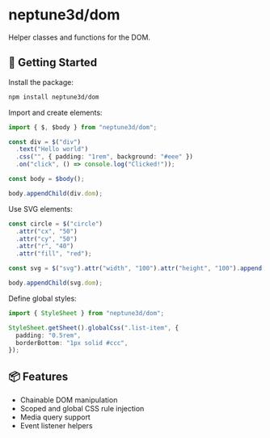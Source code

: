 # neptune3d/dom

Helper classes and functions for the DOM.

## 🚀 Getting Started

Install the package:

```bash
npm install neptune3d/dom
```

Import and create elements:

```ts
import { $, $body } from "neptune3d/dom";

const div = $("div")
  .text("Hello world")
  .css("", { padding: "1rem", background: "#eee" })
  .on("click", () => console.log("Clicked!"));

const body = $body();

body.appendChild(div.dom);
```

Use SVG elements:

```ts
const circle = $("circle")
  .attr("cx", "50")
  .attr("cy", "50")
  .attr("r", "40")
  .attr("fill", "red");

const svg = $("svg").attr("width", "100").attr("height", "100").append(circle);

body.appendChild(svg.dom);
```

Define global styles:

```ts
import { StyleSheet } from "neptune3d/dom";

StyleSheet.getSheet().globalCss(".list-item", {
  padding: "0.5rem",
  borderBottom: "1px solid #ccc",
});
```

## 📦 Features

- Chainable DOM manipulation
- Scoped and global CSS rule injection
- Media query support
- Event listener helpers
